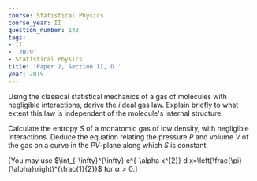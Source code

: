 ```yaml
---
course: Statistical Physics
course_year: II
question_number: 142
tags:
- II
- '2019'
- Statistical Physics
title: 'Paper 2, Section II, D '
year: 2019
---
```




Using the classical statistical mechanics of a gas of molecules with negligible interactions, derive the $i$ deal gas law. Explain briefly to what extent this law is independent of the molecule's internal structure.

Calculate the entropy $S$ of a monatomic gas of low density, with negligible interactions. Deduce the equation relating the pressure $P$ and volume $V$ of the gas on a curve in the $P V$-plane along which $S$ is constant.

[You may use $\int_{-\infty}^{\infty} e^{-\alpha x^{2}} d x=\left(\frac{\pi}{\alpha}\right)^{\frac{1}{2}}$ for $\left.\alpha>0 .\right]$